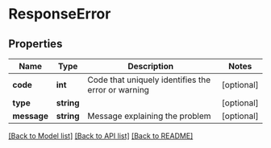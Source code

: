 # ResponseError

## Properties
Name | Type | Description | Notes
------------ | ------------- | ------------- | -------------
**code** | **int** | Code that uniquely identifies the error or warning | [optional] 
**type** | **string** |  | [optional] 
**message** | **string** | Message explaining the problem | [optional] 

[[Back to Model list]](../README.md#documentation-for-models) [[Back to API list]](../README.md#documentation-for-api-endpoints) [[Back to README]](../README.md)


